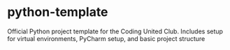# python-template
Official Python project template for the Coding United Club. Includes setup for virtual environments, PyCharm setup, and basic project structure
